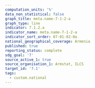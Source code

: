 ```yaml
---
computation_units: '%'
data_non_statistical: false
graph_title: meta.name-7-1-2-a
graph_type: line
indicator: 7.1.2.a
indicator_name: meta.name-7-1-2-a
indicator_sort_order: 07-01-02-0a
national_geographical_coverage: Armenia
published: true
reporting_status: complete
sdg_goal: '7'
source_active_1: true
source_organisation_1: Armstat, ILCS
target_id: '7.1'
tags:
  - custom.national
---
```

